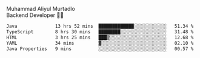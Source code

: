 Muhammad Aliyul Murtadlo
<br>
Backend Developer 👨‍💻
<br>
<!--START_SECTION:waka-->

```txt
Java              13 hrs 52 mins  █████████████░░░░░░░░░░░░   51.34 %
TypeScript        8 hrs 30 mins   ████████░░░░░░░░░░░░░░░░░   31.48 %
HTML              3 hrs 25 mins   ███▒░░░░░░░░░░░░░░░░░░░░░   12.68 %
YAML              34 mins         ▓░░░░░░░░░░░░░░░░░░░░░░░░   02.10 %
Java Properties   9 mins          ░░░░░░░░░░░░░░░░░░░░░░░░░   00.57 %
```

<!--END_SECTION:waka-->
